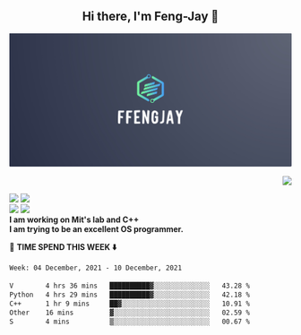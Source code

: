 <h2 align="center"> Hi there, I'm Feng-Jay 👋 </h2>  

![](https://github.com/Feng-Jay/DataStruct/blob/master/Image/1.png)  

<img align="right" src="https://github-readme-stats.vercel.app/api?username=Feng-Jay&show_icons=true&icon_color=CE1D2D&text_color=718096&bg_color=ffffff&hide_title=true" />


&emsp;

![](https://visitor-badge.glitch.me/badge?page_id=Feng-Jay.readme)
![](https://img.shields.io/badge/Concentrate-Cpp-blue)  
![](https://img.shields.io/badge/Rust-primer-orange)
![](https://img.shields.io/badge/Target-OS-9cf)  
**I am working on Mit's lab and C++**  
**I am trying to be an excellent OS programmer.**  


📘 **TIME SPEND THIS WEEK ⬇️**
<!--START_SECTION:waka-->
```text
Week: 04 December, 2021 - 10 December, 2021

V        4 hrs 36 mins   ██████████▓░░░░░░░░░░░░░░   43.28 % 
Python   4 hrs 29 mins   ██████████▓░░░░░░░░░░░░░░   42.18 % 
C++      1 hr 9 mins     ██▓░░░░░░░░░░░░░░░░░░░░░░   10.91 % 
Other    16 mins         ▓░░░░░░░░░░░░░░░░░░░░░░░░   02.59 % 
S        4 mins          ▒░░░░░░░░░░░░░░░░░░░░░░░░   00.67 % 
```
<!--END_SECTION:waka-->
